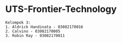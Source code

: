 # UTS-Frontier-Technology

```
Kelompok 3:
1. Aldrick Handinata - 03082170016
2. Calvino - 03082170005
3. Robin Ray - 03082170011
```
